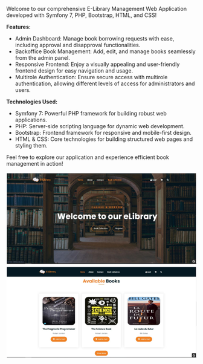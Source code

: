 Welcome to our comprehensive E-Library Management Web Application developed with Symfony 7, PHP, Bootstrap, HTML, and CSS!

**Features:**
- Admin Dashboard: Manage book borrowing requests with ease, including approval and disapproval functionalities.
- Backoffice Book Management: Add, edit, and manage books seamlessly from the admin panel.
- Responsive Frontend: Enjoy a visually appealing and user-friendly frontend design for easy navigation and usage.
- Multirole Authentication: Ensure secure access with multirole authentication, allowing different levels of access for administrators and users.
  
**Technologies Used:**
- Symfony 7: Powerful PHP framework for building robust web applications.
- PHP: Server-side scripting language for dynamic web development.
- Bootstrap: Frontend framework for responsive and mobile-first design.
- HTML & CSS: Core technologies for building structured web pages and styling them.
  
Feel free to explore our application and experience efficient book management in action!

![Admin Dashboard](symfony1.png)
